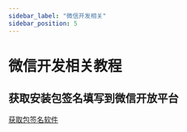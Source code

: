 ```yaml
---
sidebar_label: "微信开发相关"
sidebar_position: 5
---
```

# 微信开发相关教程

## 获取安装包签名填写到微信开放平台

[获取包签名软件](../../../../src/apk/Gen_Signature_Android.apk)
